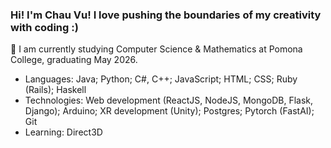 ### Hi! I'm Chau Vu! I love pushing the boundaries of my creativity with coding :) 
🔭 I am currently studying Computer Science & Mathematics at Pomona College, graduating May 2026.
- Languages: Java; Python; C#, C++; JavaScript; HTML; CSS; Ruby (Rails); Haskell
- Technologies: Web development (ReactJS, NodeJS, MongoDB, Flask, Django); Arduino; XR development (Unity); Postgres; Pytorch (FastAI); Git
- Learning: Direct3D
  
